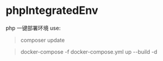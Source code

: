 # phpIntegratedEnv
php 一键部署环境
use:
> composer update

> docker-compose -f docker-compose.yml up --build -d

